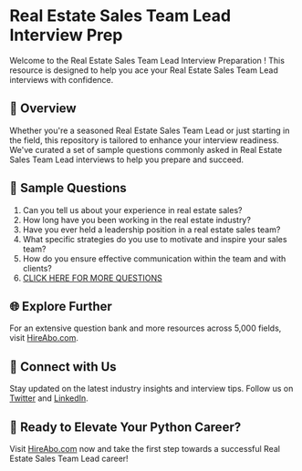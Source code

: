 # Real Estate Sales Team Lead Interview Prep

Welcome to the Real Estate Sales Team Lead Interview Preparation ! This resource is designed to help you ace your Real Estate Sales Team Lead interviews with confidence.

## 🚀 Overview

Whether you're a seasoned Real Estate Sales Team Lead or just starting in the field, this repository is tailored to enhance your interview readiness. We've curated a set of sample questions commonly asked in Real Estate Sales Team Lead interviews to help you prepare and succeed.

## 📝 Sample Questions

1. Can you tell us about your experience in real estate sales?
2. How long have you been working in the real estate industry?
3. Have you ever held a leadership position in a real estate sales team?
4. What specific strategies do you use to motivate and inspire your sales team?
5. How do you ensure effective communication within the team and with clients?
6. [CLICK HERE FOR MORE QUESTIONS](https://hireabo.com/job/21_0_37/Real%20Estate%20Sales%20Team%20Lead)

## 🌐 Explore Further

For an extensive question bank and more resources across 5,000 fields, visit [HireAbo.com](https://www.hireabo.com).

## 📱 Connect with Us

Stay updated on the latest industry insights and interview tips. Follow us on [Twitter](https://twitter.com/hireabo) and [LinkedIn](https://www.linkedin.com/in/hire-abo-3609972a8/).

## 🚀 Ready to Elevate Your Python Career?

Visit [HireAbo.com](https://www.hireabo.com) now and take the first step towards a successful Real Estate Sales Team Lead career!